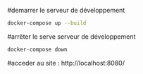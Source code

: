 #demarrer le serveur de développement
```bash
docker-compose up --build
```

#arrêter le serve serveur de développement
```bash
docker-compose down
```

#acceder au site : 
http://localhost:8080/
